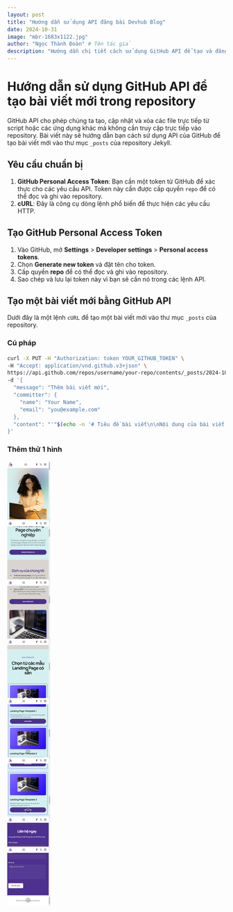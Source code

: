 ```yaml
---
layout: post
title: "Hướng dẫn sử dụng API đăng bài Devhub Blog"
date: 2024-10-31
image: "mbr-1683x1122.jpg"
author: "Ngọc Thành Đoàn" # Tên tác giả
description: "Hướng dẫn chi tiết cách sử dụng GitHub API để tạo và đăng bài viết mới vào repository Jekyll bằng script." # Mô tả ngắn cho SEO
---
```



# Hướng dẫn sử dụng GitHub API để tạo bài viết mới trong repository

GitHub API cho phép chúng ta tạo, cập nhật và xóa các file trực tiếp từ script hoặc các ứng dụng khác mà không cần truy cập trực tiếp vào repository. Bài viết này sẽ hướng dẫn bạn cách sử dụng API của GitHub để tạo bài viết mới vào thư mục `_posts` của repository Jekyll.

## Yêu cầu chuẩn bị

1. **GitHub Personal Access Token**: Bạn cần một token từ GitHub để xác thực cho các yêu cầu API. Token này cần được cấp quyền `repo` để có thể đọc và ghi vào repository.
2. **cURL**: Đây là công cụ dòng lệnh phổ biến để thực hiện các yêu cầu HTTP.

## Tạo GitHub Personal Access Token

1. Vào GitHub, mở **Settings** > **Developer settings** > **Personal access tokens**.
2. Chọn **Generate new token** và đặt tên cho token.
3. Cấp quyền **repo** để có thể đọc và ghi vào repository.
4. Sao chép và lưu lại token này vì bạn sẽ cần nó trong các lệnh API.

## Tạo một bài viết mới bằng GitHub API

Dưới đây là một lệnh `cURL` để tạo một bài viết mới vào thư mục `_posts` của repository.

### Cú pháp

```bash
curl -X PUT -H "Authorization: token YOUR_GITHUB_TOKEN" \
-H "Accept: application/vnd.github.v3+json" \
https://api.github.com/repos/username/your-repo/contents/_posts/2024-10-25-your-new-post.md \
-d '{
  "message": "Thêm bài viết mới",
  "committer": {
    "name": "Your Name",
    "email": "you@example.com"
  },
  "content": "'"$(echo -n '# Tiêu đề bài viết\n\nNội dung của bài viết' | base64)"'"
}'
```
### Thêm thử 1 hình
![alt text](screenshot-mobile.png)